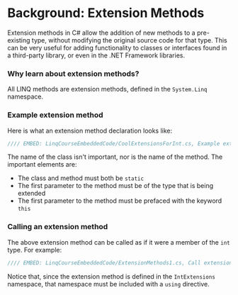 # Background: Extension Methods

Extension methods in C# allow the addition of new methods to a pre-existing type, without modifying the original source code for that type. This can be very useful for adding functionality to classes or interfaces found in a third-party library, or even in the .NET Framework libraries.

### Why learn about extension methods?
All LINQ methods are extension methods, defined in the `System.Linq` namespace.

### Example extension method

Here is what an extension method declaration looks like:
```csharp
//// EMBED: LinqCourseEmbeddedCode/CoolExtensionsForInt.cs, Example extension method declaration
```

The name of the class isn't important, nor is the name of the method. The important elements are:
 - The class and method must both be `static`
 - The first parameter to the method must be of the type that is being extended
 - The first parameter to the method must be prefaced with the keyword `this`

### Calling an extension method

The above extension method can be called as if it were a member of the `int` type. For example:

```csharp
//// EMBED: LinqCourseEmbeddedCode/ExtensionMethods1.cs, Call extension method
```

Notice that, since the extension method is defined in the `IntExtensions` namespace, that namespace must be included with a `using` directive.
